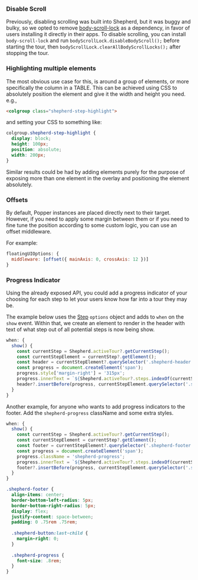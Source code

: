 ### Disable Scroll

Previously, disabling scrolling was built into Shepherd, but it was buggy
and bulky, so we opted to remove [body-scroll-lock](https://github.com/willmcpo/body-scroll-lock) 
as a dependency, in favor of users installing it directly in their apps. To disable scrolling, 
you can install `body-scroll-lock` and run `bodyScrollLock.disableBodyScroll();` before
starting the tour, then `bodyScrollLock.clearAllBodyScrollLocks();` after stopping the tour.

### Highlighting multiple elements

The most obvious use case for this, is around a group of elements, or more specifically the column in a TABLE. This can be achieved using CSS to absolutely position the element and give it the width and height you need. e.g., 

```html
<colgroup class="shepherd-step-highlight">
```
and setting your CSS to something like:

```css
colgroup.shepherd-step-highlight {
  display: block;
  height: 100px;
  position: absolute;
  width: 200px;
}
```

Similar results could be had by adding elements purely for the purpose of exposing more than one element in the overlay and positioning the element absolutely.

### Offsets

By default, Popper instances are placed directly next to their target. However, if you need to apply some margin 
between them or if you need to fine tune the position according to some custom logic, you can use an offset middleware.

For example:

```js
floatingUIOptions: {
  middleware: [offset({ mainAxis: 0, crossAxis: 12 })]
}
```


### Progress Indicator

Using the already exposed API, you could add a progress indicator of your choosing 
for each step to let your users know how far into a tour they may be.

The example below uses the [Step](https://shepherdjs.dev/docs/Step.html) `options` 
object and adds to `when` on the `show` event. Within that, we create an element 
to render in the header with text of what step out of all potential steps is now 
being show.

```javascript
when: {
  show() {
    const currentStep = Shepherd.activeTour?.getCurrentStep();
    const currentStepElement = currentStep?.getElement();
    const header = currentStepElement?.querySelector('.shepherd-header');
    const progress = document.createElement('span');
    progress.style['margin-right'] = '315px';
    progress.innerText = `${Shepherd.activeTour?.steps.indexOf(currentStep) + 1}/${Shepherd.activeTour?.steps.length}`;
    header?.insertBefore(progress, currentStepElement.querySelector('.shepherd-cancel-icon'));        
  }
}
```

Another example, for anyone who wants to add progress indicators to the footer. Add the `shepherd-progress` className and some extra styles.

```javascript
when: {
  show() {
    const currentStep = Shepherd.activeTour?.getCurrentStep();
    const currentStepElement = currentStep?.getElement();
    const footer = currentStepElement?.querySelector('.shepherd-footer');
    const progress = document.createElement('span');
    progress.className = 'shepherd-progress';
    progress.innerText = `${Shepherd.activeTour?.steps.indexOf(currentStep) + 1} of ${Shepherd.activeTour?.steps.length}`;
    footer?.insertBefore(progress, currentStepElement.querySelector('.shepherd-button:last-child'));
  }
}
```

```scss
.shepherd-footer {
  align-items: center;
  border-bottom-left-radius: 5px;
  border-bottom-right-radius: 5px;
  display: flex;
  justify-content: space-between;
  padding: 0 .75rem .75rem;
  
  .shepherd-button:last-child {
    margin-right: 0;
  }
    
  .shepherd-progress {
    font-size: .8rem;
  }
}
```

